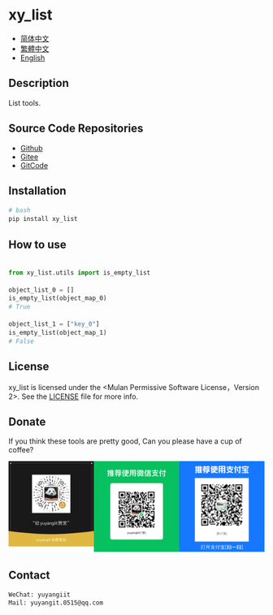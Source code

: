 <!--
 * @Author: yuyangit yuyangit.0515@qq.com
 * @Date: 2024-10-18 13:02:22
 * @LastEditors: yuyangit yuyangit.0515@qq.com
 * @LastEditTime: 2024-10-18 13:09:19
 * @FilePath: /xy_list/readme/README.en.md
 * @Description: 这是默认设置,请设置`customMade`, 打开koroFileHeader查看配置 进行设置: https://github.com/OBKoro1/koro1FileHeader/wiki/%E9%85%8D%E7%BD%AE
-->
# xy_list

- [简体中文](../README.md)
- [繁體中文](README.zh-hant.md)
- [English](README.en.md)

## Description
List tools.

## Source Code Repositories

- <a href="https://github.com/xy-base/xy_list.git" target="_blank">Github</a>  
- <a href="https://gitee.com/xy-opensource/xy_list.git" target="_blank">Gitee</a>  
- <a href="https://gitcode.com/xy-opensource/xy_list.git" target="_blank">GitCode</a>  

## Installation

```bash
# bash
pip install xy_list
```

## How to use

```python

from xy_list.utils import is_empty_list

object_list_0 = []
is_empty_list(object_map_0)
# True

object_list_1 = ["key_0"]
is_empty_list(object_map_1)
# False

```

## License
xy_list is licensed under the <Mulan Permissive Software License，Version 2>. See the [LICENSE](../LICENSE) file for more info.


## Donate

If you think these tools are pretty good, Can you please have a cup of coffee?  

![Pay-Total](./Pay-Total.png)  


## Contact

```
WeChat: yuyangiit
Mail: yuyangit.0515@qq.com
```